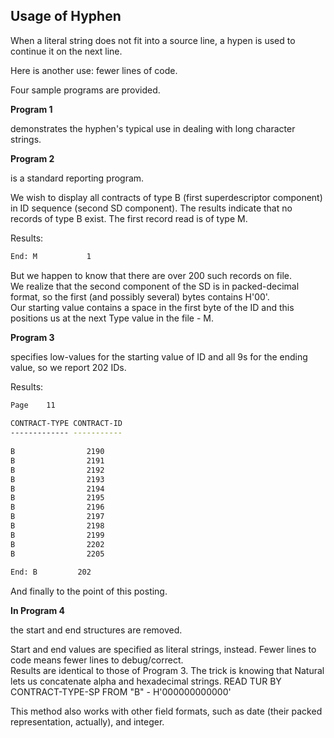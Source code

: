 ## Usage of Hyphen

When a literal string does not fit into a source line, a hypen is used to continue it on the next line.

Here is another use: fewer lines of code.

Four sample programs are provided.

**Program 1**

demonstrates the hyphen's typical use in dealing with long character strings.

**Program 2**

is a standard reporting program.

We wish to display all contracts of type B (first superdescriptor component) in ID sequence (second SD component).
The results indicate that no records of type B exist. The first record read is of type M.

Results:

```bash
End: M           1
```

But we happen to know that there are over 200 such records on file.  
We realize that the second component of the SD is in packed-decimal format, so the first (and possibly several) bytes contains H'00'.  
Our starting value contains a space in the first byte of the ID and this positions us at the next Type value in the file - M.

**Program 3**

specifies low-values for the starting value of ID and all 9s for the ending value, so we report 202 IDs.

Results:

```bash
Page    11
 
CONTRACT-TYPE CONTRACT-ID
------------- -----------
 
B                2190
B                2191
B                2192
B                2193
B                2194
B                2195
B                2196
B                2197
B                2198
B                2199
B                2202
B                2205
 
End: B         202
```

And finally to the point of this posting.

**In Program 4**

the start and end structures are removed.

Start and end values are specified as literal strings, instead.  Fewer lines to code means fewer lines to debug/correct.  
Results are identical to those of Program 3.  The trick is knowing that Natural lets us concatenate alpha and hexadecimal strings.
READ TUR BY CONTRACT-TYPE-SP FROM "B" - H'000000000000'

This method also works with other field formats, such as date (their packed representation, actually), and integer.
